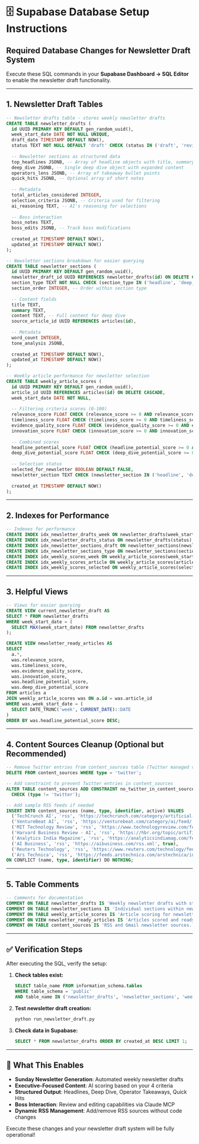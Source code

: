 # 🗄️ Supabase Database Setup Instructions

## Required Database Changes for Newsletter Draft System

Execute these SQL commands in your **Supabase Dashboard → SQL Editor** to enable the newsletter draft functionality.

---

## 1. Newsletter Draft Tables

```sql
-- Newsletter drafts table - stores weekly newsletter drafts
CREATE TABLE newsletter_drafts (
  id UUID PRIMARY KEY DEFAULT gen_random_uuid(),
  week_start_date DATE NOT NULL UNIQUE,
  draft_date TIMESTAMP DEFAULT NOW(),
  status TEXT NOT NULL DEFAULT 'draft' CHECK (status IN ('draft', 'review', 'approved', 'published')),
  
  -- Newsletter sections as structured data
  top_headlines JSONB, -- Array of headline objects with title, summary, source_article_id
  deep_dive JSONB, -- Single deep dive object with expanded content
  operators_lens JSONB, -- Array of takeaway bullet points
  quick_hits JSONB, -- Optional array of short notes
  
  -- Metadata
  total_articles_considered INTEGER,
  selection_criteria JSONB, -- Criteria used for filtering
  ai_reasoning TEXT, -- AI's reasoning for selections
  
  -- Boss interaction
  boss_notes TEXT,
  boss_edits JSONB, -- Track boss modifications
  
  created_at TIMESTAMP DEFAULT NOW(),
  updated_at TIMESTAMP DEFAULT NOW()
);

-- Newsletter sections breakdown for easier querying
CREATE TABLE newsletter_sections (
  id UUID PRIMARY KEY DEFAULT gen_random_uuid(),
  newsletter_draft_id UUID REFERENCES newsletter_drafts(id) ON DELETE CASCADE,
  section_type TEXT NOT NULL CHECK (section_type IN ('headline', 'deep_dive', 'operators_lens', 'quick_hit')),
  section_order INTEGER, -- Order within section type
  
  -- Content fields
  title TEXT,
  summary TEXT,
  content TEXT, -- Full content for deep dive
  source_article_id UUID REFERENCES articles(id),
  
  -- Metadata
  word_count INTEGER,
  tone_analysis JSONB,
  
  created_at TIMESTAMP DEFAULT NOW(),
  updated_at TIMESTAMP DEFAULT NOW()
);

-- Weekly article performance for newsletter selection
CREATE TABLE weekly_article_scores (
  id UUID PRIMARY KEY DEFAULT gen_random_uuid(),
  article_id UUID REFERENCES articles(id) ON DELETE CASCADE,
  week_start_date DATE NOT NULL,
  
  -- Filtering criteria scores (0-100)
  relevance_score FLOAT CHECK (relevance_score >= 0 AND relevance_score <= 100),
  timeliness_score FLOAT CHECK (timeliness_score >= 0 AND timeliness_score <= 100),
  evidence_quality_score FLOAT CHECK (evidence_quality_score >= 0 AND evidence_quality_score <= 100),
  innovation_score FLOAT CHECK (innovation_score >= 0 AND innovation_score <= 100),
  
  -- Combined scores
  headline_potential_score FLOAT CHECK (headline_potential_score >= 0 AND headline_potential_score <= 100),
  deep_dive_potential_score FLOAT CHECK (deep_dive_potential_score >= 0 AND deep_dive_potential_score <= 100),
  
  -- Selection status
  selected_for_newsletter BOOLEAN DEFAULT FALSE,
  newsletter_section TEXT CHECK (newsletter_section IN ('headline', 'deep_dive', 'operators_lens', 'quick_hit')),
  
  created_at TIMESTAMP DEFAULT NOW()
);
```

---

## 2. Indexes for Performance

```sql
-- Indexes for performance
CREATE INDEX idx_newsletter_drafts_week ON newsletter_drafts(week_start_date);
CREATE INDEX idx_newsletter_drafts_status ON newsletter_drafts(status);
CREATE INDEX idx_newsletter_sections_draft ON newsletter_sections(newsletter_draft_id);
CREATE INDEX idx_newsletter_sections_type ON newsletter_sections(section_type);
CREATE INDEX idx_weekly_scores_week ON weekly_article_scores(week_start_date);
CREATE INDEX idx_weekly_scores_article ON weekly_article_scores(article_id);
CREATE INDEX idx_weekly_scores_selected ON weekly_article_scores(selected_for_newsletter);
```

---

## 3. Helpful Views

```sql
-- Views for easier querying
CREATE VIEW current_newsletter_draft AS
SELECT * FROM newsletter_drafts 
WHERE week_start_date = (
  SELECT MAX(week_start_date) FROM newsletter_drafts
);

CREATE VIEW newsletter_ready_articles AS
SELECT 
  a.*,
  was.relevance_score,
  was.timeliness_score,
  was.evidence_quality_score,
  was.innovation_score,
  was.headline_potential_score,
  was.deep_dive_potential_score
FROM articles a
JOIN weekly_article_scores was ON a.id = was.article_id
WHERE was.week_start_date = (
  SELECT DATE_TRUNC('week', CURRENT_DATE)::DATE
)
ORDER BY was.headline_potential_score DESC;
```

---

## 4. Content Sources Cleanup (Optional but Recommended)

```sql
-- Remove Twitter entries from content_sources table (Twitter managed via twitter_users table)
DELETE FROM content_sources WHERE type = 'twitter';

-- Add constraint to prevent Twitter entries in content_sources
ALTER TABLE content_sources ADD CONSTRAINT no_twitter_in_content_sources 
  CHECK (type != 'twitter');

-- Add sample RSS feeds if needed
INSERT INTO content_sources (name, type, identifier, active) VALUES
  ('TechCrunch AI', 'rss', 'https://techcrunch.com/category/artificial-intelligence/feed/', true),
  ('VentureBeat AI', 'rss', 'https://venturebeat.com/category/ai/feed/', true),
  ('MIT Technology Review', 'rss', 'https://www.technologyreview.com/feed/', true),
  ('Harvard Business Review - AI', 'rss', 'https://hbr.org/topic/artificial-intelligence/feed', true),
  ('Analytics India Magazine', 'rss', 'https://analyticsindiamag.com/feed/', true),
  ('AI Business', 'rss', 'https://aibusiness.com/rss.xml', true),
  ('Reuters Technology', 'rss', 'https://www.reuters.com/technology/feed/', true),
  ('Ars Technica', 'rss', 'https://feeds.arstechnica.com/arstechnica/index', true)
ON CONFLICT (name, type, identifier) DO NOTHING;
```

---

## 5. Table Comments

```sql
-- Comments for documentation
COMMENT ON TABLE newsletter_drafts IS 'Weekly newsletter drafts with structured sections';
COMMENT ON TABLE newsletter_sections IS 'Individual sections within newsletter drafts';
COMMENT ON TABLE weekly_article_scores IS 'Article scoring for newsletter selection criteria';
COMMENT ON VIEW newsletter_ready_articles IS 'Articles scored and ready for newsletter selection';
COMMENT ON TABLE content_sources IS 'RSS and Gmail newsletter sources. Twitter sources are managed via twitter_users table.';
```

---

## ✅ Verification Steps

After executing the SQL, verify the setup:

1. **Check tables exist:**
   ```sql
   SELECT table_name FROM information_schema.tables 
   WHERE table_schema = 'public' 
   AND table_name IN ('newsletter_drafts', 'newsletter_sections', 'weekly_article_scores');
   ```

2. **Test newsletter draft creation:**
   ```bash
   python run_newsletter_draft.py
   ```

3. **Check data in Supabase:**
   ```sql
   SELECT * FROM newsletter_drafts ORDER BY created_at DESC LIMIT 1;
   ```

---

## 🎯 What This Enables

- **Sunday Newsletter Generation**: Automated weekly newsletter drafts
- **Executive-Focused Content**: AI scoring based on your 4 criteria
- **Structured Output**: Headlines, Deep Dive, Operator Takeaways, Quick Hits
- **Boss Interaction**: Review and editing capabilities via Claude MCP
- **Dynamic RSS Management**: Add/remove RSS sources without code changes

Execute these changes and your newsletter draft system will be fully operational!
